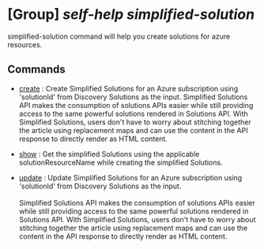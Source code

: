# [Group] _self-help simplified-solution_

simplified-solution command will help you create solutions for azure resources.

## Commands

- [create](/Commands/self-help/simplified-solution/_create.md)
: Create Simplified Solutions for an Azure subscription using 'solutionId' from Discovery Solutions as the input. Simplified Solutions API makes the consumption of solutions APIs easier while still providing access to the same powerful solutions rendered in Solutions API. With Simplified Solutions, users don't have to worry about stitching together the article using replacement maps and can use the content in the API response to directly render as HTML content.

- [show](/Commands/self-help/simplified-solution/_show.md)
: Get the simplified Solutions using the applicable solutionResourceName while creating the simplified Solutions.

- [update](/Commands/self-help/simplified-solution/_update.md)
: Update Simplified Solutions for an Azure subscription using 'solutionId' from Discovery Solutions as the input. <br/><br/> Simplified Solutions API makes the consumption of solutions APIs easier while still providing access to the same powerful solutions rendered in Solutions API. With Simplified Solutions, users don't have to worry about stitching together the article using replacement maps and can use the content in the API response to directly render as HTML content.<br/>
